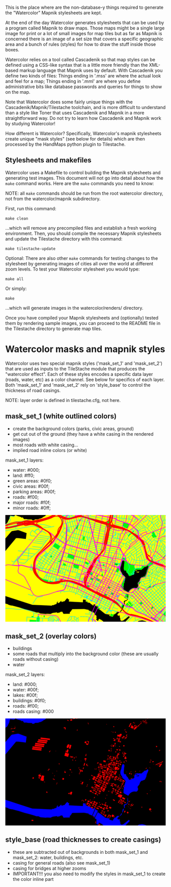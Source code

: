 This is the place where are the non-database-y things required to generate the
"Watercolor" Mapnik stylesheets are kept.

At the end of the day Watercolor generates stylesheets that can be used by a program
called Mapnik to draw maps. Those maps might be a single large image for print
or a lot of small images for map tiles but as far as Mapnik is concerned there
is an image of a set size that covers a specific geographic area and a bunch of
rules (styles) for how to draw the stuff inside those boxes.

Watercolor relies on a tool called Cascadenik so that map styles can be defined using
a CSS-like syntax that is a little more friendly than the XML-based markup
language that Mapnik uses by default. With Cascadenik you define two kinds of
files: Things ending in '.mss' are where the actual look and feel for a map;
Things ending in '.mml' are where you define administrative bits like database
passwords and queries for things to show on the map.

Note that Watercolor does some fairly unique things with the Cascadenik/Mapnik/Tilestache toolchain, and is more difficult to understand than a style like Toner that uses Cascadenik and Mapnik in a more straightforward way. Do not try to learn how Cascadenik and Mapnik work by studying Watercolor!

How different is Watercolor? Specifically, Watercolor's mapnik stylesheets create unique "mask styles" (see below for details) which are then processed by the HandMaps python plugin to Tilestache. 

Stylesheets and makefiles
--
Watercolor uses a Makefile to control building the Mapnik stylesheets and generating test images. This document will not go into detail about how the `make` command works. Here are the `make` commands you need to know:

NOTE: all `make` commands should be run from the root watercolor directory, not from the watercolor/mapnik subdirectory.

First, run this command:

	make clean

…which will remove any precompiled files and establish a fresh working environment. Then, you should compile the necessary Mapnik stylesheets and update the Tilestache directory with this command: 

	make tilestache-update

Optional: There are also other `make` commands for testing changes to the stylesheet by
generating images of cities all over the world at different zoom levels. To test
your Watercolor stylesheet you would type:

	make all

Or simply:

	make

…which will generate images in the watercolor/renders/ directory.

Once you have compiled your Mapnik stylesheets and (optionally) tested them by rendering sample images, you can proceed to the README file in the Tilestache directory to generate map tiles.



Watercolor masks and mapnik styles
====

Watercolor uses two special mapnik styles ('mask_set_1' and 'mask_set_2') that are used as inputs to the TileStache module that produces the "watercolor effect". Each of these styles encodes a specific data layer (roads, water, etc) as a color channel. See below for specifics of each layer. Both 'mask_set_1' and 'mask_set_2' rely on 'style_base' to control the thickness of road casings.

NOTE: layer order is defined in tilestache.cfg, not here.



mask_set_1 (white outlined colors)
-- 

* create the background colors (parks, civic areas, ground)
* get cut out of the ground (they have a white casing in the rendered images)
* most roads with white casing...
* implied road inline colors (or white)

mask_set_1 layers:

* water: #000;
* land:	#ff0;
* green areas: #0f0;
* civic areas: #00f;
* parking areas: #00f;
* roads: #f00;
* major roads: #f0f;
* minor roads: #0ff;

![mask_set_1](mask_set_1/test.png?raw=true "mask_set_1")


mask_set_2 (overlay colors)
--
* buildings
* some roads that multiply into the background color (these are usually roads without casing)
* water

mask_set_2 layers:

* land: #000;
* water: #00f;
* lakes: #00f;
* buildings: #0f0;
* roads: #f00;
* roads casing: #000

![mask_set_2](mask_set_2/test.png?raw=true "mask_set_2")


style_base (road thicknesses to create casings)
--
* these are subtracted out of backgrounds in both mask_set_1 and mask_set_2: water, buildings, etc.
* casing for general roads (also see mask_set_1)
* casing for bridges at higher zooms
* IMPORTANT!!! you also need to modify the styles in mask_set_1 to create the color inline part
